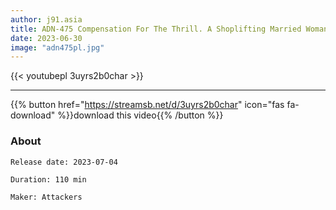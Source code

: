 ```yaml
---
author: j91.asia
title: ADN-475 Compensation For The Thrill. A Shoplifting Married Woman Fell Into A Convenience Store Owner's Sex Toy. Misaki Nanami
date: 2023-06-30
image: "adn475pl.jpg"
---
```



{{< youtubepl 3uyrs2b0char >}}
___

{{% button href="https://streamsb.net/d/3uyrs2b0char" icon="fas fa-download" %}}download this video{{% /button %}}
### About

`Release date: 2023-07-04`

`Duration: 110 min`

`Maker:	Attackers`